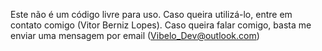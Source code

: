 Este não é um código livre para uso. Caso queira utilizá-lo, entre em contato comigo (Vitor Berniz Lopes). Caso queira falar comigo, basta me enviar uma mensagem por email (Vibelo_Dev@outlook.com)
